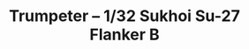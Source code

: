 ---
layout: product
title: "Trumpeter – 1/32 Sukhoi Su-27 Flanker B"
price: "14500" 
desc: "N/A"
img_path: "/assets/img/TRU02224.webp"
brand: "N/A"
available: false
special_offer: false
new: false
soon: false
cat: "010000"
subcat: "013400"
subsubcat: "0N/A"
sifra: "TRU02224"
popular: false
spec: false
---